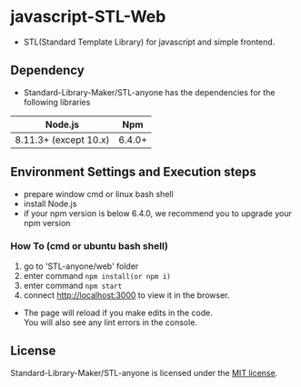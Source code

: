 # javascript-STL-Web
- STL(Standard Template Library) for javascript and simple frontend.

## Dependency

- Standard-Library-Maker/STL-anyone has the dependencies for the following libraries

| Node.js               | Npm     | 
| --------------------- | ------- | 
| 8.11.3+ (except 10.x) | 6.4.0+  |

## Environment Settings and Execution steps
- prepare window cmd or linux bash shell
- install Node.js 
- if your npm version is below 6.4.0, we recommend you to upgrade your npm version

### How To (cmd or ubuntu bash shell)
1. go to 'STL-anyone/web' folder
2. enter command `npm install(or npm i)`
3. enter command `npm start`
4. connect [http://localhost:3000](http://localhost:3000) to view it in the browser.

* The page will reload if you make edits in the code.<br>
You will also see any lint errors in the console.

## License

Standard-Library-Maker/STL-anyone is licensed under the [MIT license](https://github.com/d2-klc/js-stl/blob/master/LICENSE).
